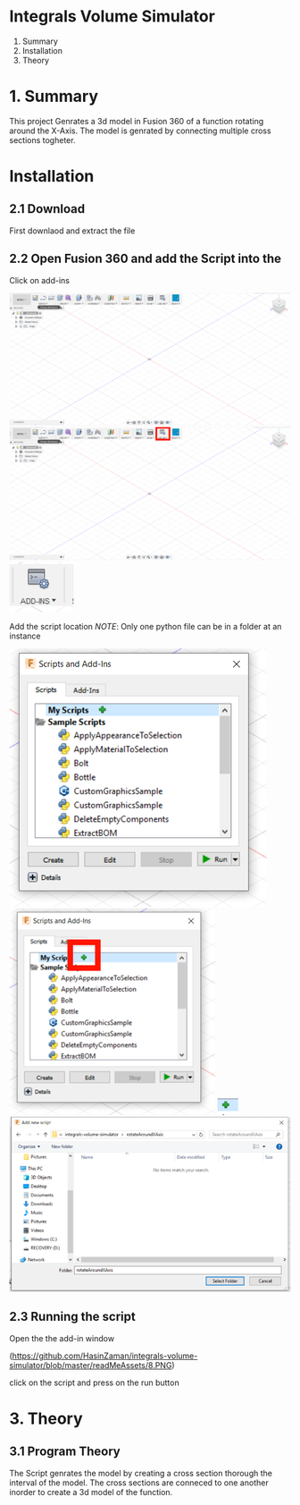 Integrals Volume Simulator
=======

 1. Summary
 2. Installation
 3. Theory


# 1. Summary

This project Genrates a 3d model in Fusion 360 of a function rotating around the X-Axis. The model is genrated by connecting multiple cross sections togheter.

# Installation

## 2.1 Download

First downlaod and extract the file

## 2.2 Open Fusion 360 and add the Script into the  

Click on add-ins

!["step 1 Image"](https://github.com/HasinZaman/integrals-volume-simulator/blob/master/readMeAssets/1.PNG)
!["step 2 Image"](https://github.com/HasinZaman/integrals-volume-simulator/blob/master/readMeAssets/2.PNG)
!["step 3 Image"](https://github.com/HasinZaman/integrals-volume-simulator/blob/master/readMeAssets/3.PNG)


Add the script location
*NOTE*: Only one python file can be in a folder at an instance

![step 4 Image](https://github.com/HasinZaman/integrals-volume-simulator/blob/master/readMeAssets/4.PNG)
![step 5 Image](https://github.com/HasinZaman/integrals-volume-simulator/blob/master/readMeAssets/5.PNG)
![step 6 Image](https://github.com/HasinZaman/integrals-volume-simulator/blob/master/readMeAssets/6.PNG)
![step 7 Image](https://github.com/HasinZaman/integrals-volume-simulator/blob/master/readMeAssets/7.PNG)

## 2.3 Running the script

Open the the add-in window

(https://github.com/HasinZaman/integrals-volume-simulator/blob/master/readMeAssets/8.PNG)

click on the script and press on the run button


# 3. Theory

## 3.1 Program Theory

The Script genrates the model by creating a cross section thorough the interval of the model.
The cross sections are conneced to one another inorder to create a 3d model of the function.


